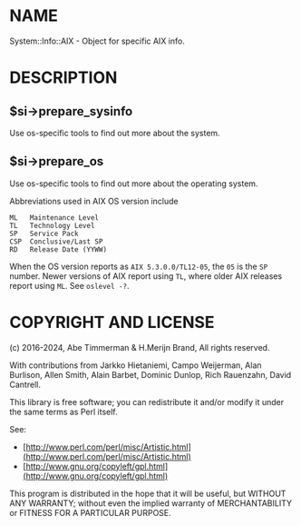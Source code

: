 # NAME

System::Info::AIX - Object for specific AIX info.

# DESCRIPTION

## $si->prepare\_sysinfo

Use os-specific tools to find out more about the system.

## $si->prepare\_os

Use os-specific tools to find out more about the operating system.

Abbreviations used in AIX OS version include

    ML   Maintenance Level
    TL   Technology Level
    SP   Service Pack
    CSP  Conclusive/Last SP
    RD   Release Date (YYWW)

When the OS version reports as `AIX 5.3.0.0/TL12-05`, the `05` is
the `SP` number. Newer versions of AIX report using `TL`, where older
AIX releases report using `ML`. See `oslevel -?`.

# COPYRIGHT AND LICENSE

(c) 2016-2024, Abe Timmerman & H.Merijn Brand, All rights reserved.

With contributions from Jarkko Hietaniemi, Campo Weijerman, Alan Burlison,
Allen Smith, Alain Barbet, Dominic Dunlop, Rich Rauenzahn, David Cantrell.

This library is free software; you can redistribute it and/or modify
it under the same terms as Perl itself.

See:

- [http://www.perl.com/perl/misc/Artistic.html](http://www.perl.com/perl/misc/Artistic.html)
- [http://www.gnu.org/copyleft/gpl.html](http://www.gnu.org/copyleft/gpl.html)

This program is distributed in the hope that it will be useful,
but WITHOUT ANY WARRANTY; without even the implied warranty of
MERCHANTABILITY or FITNESS FOR A PARTICULAR PURPOSE.

